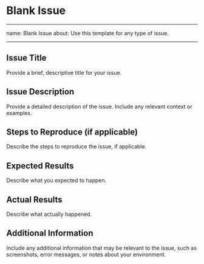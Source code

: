 # Blank Issue

---

name: Blank Issue
about: Use this template for any type of issue.

---

## Issue Title

Provide a brief, descriptive title for your issue.

## Issue Description

Provide a detailed description of the issue. Include any relevant context or examples.

## Steps to Reproduce (if applicable)

Describe the steps to reproduce the issue, if applicable.

## Expected Results

Describe what you expected to happen.

## Actual Results

Describe what actually happened.

## Additional Information

Include any additional information that may be relevant to the issue, such as screenshots, error messages, or notes about your environment.
